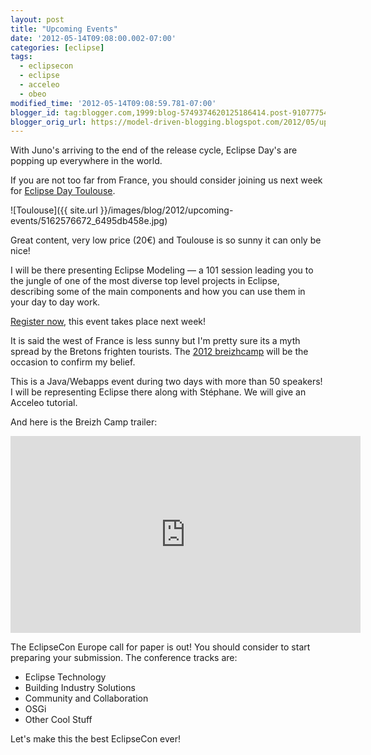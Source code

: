 ```yaml
---
layout: post
title: "Upcoming Events"
date: '2012-05-14T09:08:00.002-07:00'
categories: [eclipse]
tags:
  - eclipsecon
  - eclipse
  - acceleo
  - obeo
modified_time: '2012-05-14T09:08:59.781-07:00'
blogger_id: tag:blogger.com,1999:blog-5749374620125186414.post-9107775419716856250
blogger_orig_url: https://model-driven-blogging.blogspot.com/2012/05/upcoming-events.html
---
```


With Juno's arriving to the end of the release cycle, Eclipse Day's are popping up everywhere in the world.

If you are not too far from France, you should consider joining us next week for [Eclipse Day Toulouse](https://www.eclipsedaytoulouse.com/).

![Toulouse]({{ site.url }}/images/blog/2012/upcoming-events/5162576672_6495db458e.jpg)

Great content, very low price (20€) and Toulouse is so sunny it can only be nice!

I will be there presenting Eclipse Modeling — a 101 session leading you to the jungle of one of the most diverse top level projects in Eclipse, describing some of the main components and how you can use them in your day to day work.

[Register now](https://www.eclipsedaytoulouse.com/en/registration/), this event takes place next week!

It is said the west of France is less sunny but I'm pretty sure its a myth spread by the Bretons frighten tourists. The [2012 breizhcamp](https://www.breizhcamp.org/) will be the occasion to confirm my belief.

This is a Java/Webapps event during two days with more than 50 speakers! I will be representing Eclipse there along with Stéphane. We will give an Acceleo tutorial.

And here is the Breizh Camp trailer:

<iframe width="560" height="315" src="https://www.youtube.com/embed/h4RNpCBuLBE" title="YouTube video" frameborder="0" allowfullscreen></iframe>

The EclipseCon Europe call for paper is out! You should consider to start preparing your submission. The conference tracks are:

- Eclipse Technology
- Building Industry Solutions
- Community and Collaboration
- OSGi
- Other Cool Stuff

Let's make this the best EclipseCon ever!
